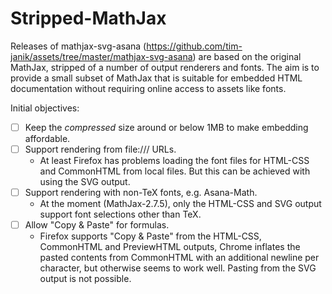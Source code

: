 # Stripped-MathJax

Releases of mathjax-svg-asana (https://github.com/tim-janik/assets/tree/master/mathjax-svg-asana) are based on the original MathJax, stripped of
a number of output renderers and fonts. The aim is to provide a small subset
of MathJax that is suitable for embedded HTML documentation without requiring
online access to assets like fonts.

Initial objectives:

- [ ] Keep the *compressed* size around or below 1MB to make embedding affordable.
- [ ] Support rendering from file:/// URLs.
	- At least Firefox has problems loading the font files for HTML-CSS and
	  CommonHTML from local files. But this can be achieved with using the SVG output.
- [ ] Support rendering with non-TeX fonts, e.g. Asana-Math.
	- At the moment (MathJax-2.7.5), only the HTML-CSS and SVG output support
	  font selections other than TeX.
- [ ] Allow "Copy & Paste" for formulas.
	- Firefox supports "Copy & Paste" from the HTML-CSS, CommonHTML and PreviewHTML
	  outputs, Chrome inflates the pasted contents from CommonHTML with an additional
	  newline per character, but otherwise seems to work well. Pasting from the SVG
	  output is not possible.






